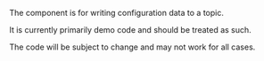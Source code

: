 The component is for writing configuration data to a topic.

It is currently primarily demo code and should be treated as such.

The code will be subject to change and may not work for all cases.